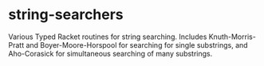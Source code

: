 string-searchers
================

Various Typed Racket routines for string searching. Includes
Knuth-Morris-Pratt and Boyer-Moore-Horspool for searching for single
substrings, and Aho-Corasick for simultaneous searching of many
substrings.
